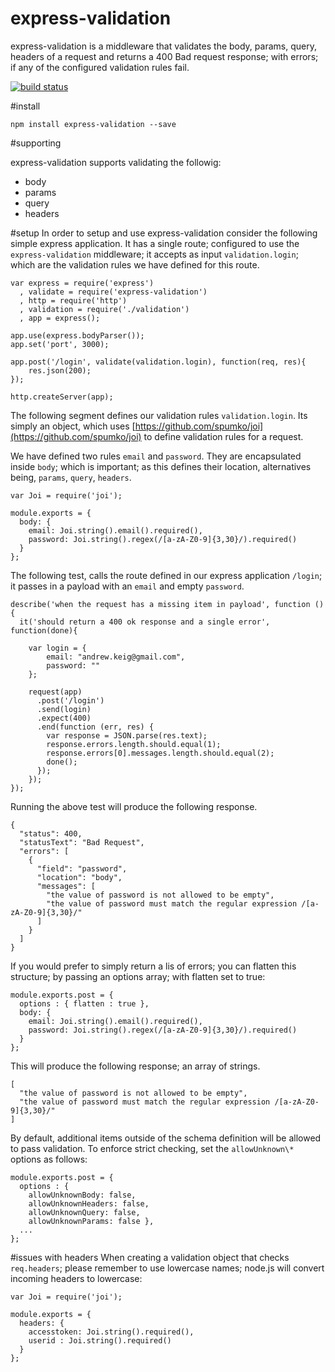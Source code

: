 express-validation
==================

express-validation is a middleware that validates the body, params, query, headers of a request and returns a 400 Bad request response; with errors; if any of the configured validation rules fail.

[![build status](https://secure.travis-ci.org/andrewkeig/express-validation.png)](http://travis-ci.org/andrewkeig/express-validation)

#install

```
npm install express-validation --save
```


#supporting

express-validation supports validating the followig: 

- body
- params
- query
- headers

#setup
In order to setup and use express-validation consider the following simple express application.  It has a single route; configured to use the ```express-validation``` middleware; it accepts as input ```validation.login```; which are the validation rules we have defined for this route.

```
var express = require('express')
  , validate = require('express-validation')
  , http = require('http') 
  , validation = require('./validation')
  , app = express();

app.use(express.bodyParser());
app.set('port', 3000);

app.post('/login', validate(validation.login), function(req, res){
    res.json(200);
});

http.createServer(app);
```


The following segment defines our validation rules ```validation.login```.  Its simply an object, which uses [https://github.com/spumko/joi](https://github.com/spumko/joi) to define validation rules for a request.

We have defined two rules ```email``` and ```password```.  They are encapsulated inside ```body```; which is important; as this defines their location, alternatives being, ```params```, ```query```, ```headers```.

```
var Joi = require('joi');

module.exports = {
  body: {
    email: Joi.string().email().required(),
    password: Joi.string().regex(/[a-zA-Z0-9]{3,30}/).required()
  }
};
```

The following test, calls the route defined in our express application ```/login```; it passes in a payload with an ```email``` and empty ```password```.  

```
describe('when the request has a missing item in payload', function () {
  it('should return a 400 ok response and a single error', function(done){

    var login = {
        email: "andrew.keig@gmail.com",
        password: ""
    };

    request(app)
      .post('/login')
      .send(login)
      .expect(400)
      .end(function (err, res) {
        var response = JSON.parse(res.text);
        response.errors.length.should.equal(1);
        response.errors[0].messages.length.should.equal(2);
        done();
      });
    });
});
```

Running the above test will produce the following response.

```
{
  "status": 400,
  "statusText": "Bad Request",
  "errors": [
    {
      "field": "password",
      "location": "body",
      "messages": [
        "the value of password is not allowed to be empty",
        "the value of password must match the regular expression /[a-zA-Z0-9]{3,30}/"
      ]
    }
  ]
}
```

If you would prefer to simply return a lis of errors; you can flatten this structure; by passing an options array; with flatten set to true:

```
module.exports.post = {
  options : { flatten : true },
  body: {
    email: Joi.string().email().required(),
    password: Joi.string().regex(/[a-zA-Z0-9]{3,30}/).required()
  }
};
```

This will produce the following response; an array of strings.


```
[
  "the value of password is not allowed to be empty",
  "the value of password must match the regular expression /[a-zA-Z0-9]{3,30}/"
]

```

By default, additional items outside of the schema definition will be allowed to pass
validation.  To enforce strict checking, set the `allowUnknown\*` options as follows:

```
module.exports.post = {
  options : { 
    allowUnknownBody: false, 
    allowUnknownHeaders: false,
    allowUnknownQuery: false, 
    allowUnknownParams: false },
  ...
};
```

#issues with headers
When creating a validation object that checks ```req.headers```; please remember to use lowercase names; node.js will convert incoming headers to lowercase:


```
var Joi = require('joi');

module.exports = {
  headers: {
    accesstoken: Joi.string().required(),
    userid : Joi.string().required()
  }
};
```
